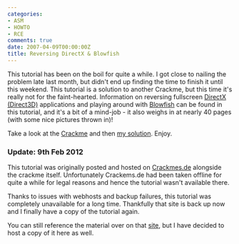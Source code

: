```yaml
---
categories:
- ASM
- HOWTO
- RCE
comments: true
date: 2007-04-09T00:00:00Z
title: Reversing DirectX & Blowfish
---
```


This tutorial has been on the boil for quite a while.  I got close to nailing the problem late last month, but didn't end up finding the time to finish it until this weekend.  This tutorial is a solution to another Crackme, but this time it's really not for the faint-hearted.  Information on reversing fullscreen [DirectX (Direct3D)][D3D] applications and playing around with [Blowfish][] can be found in this tutorial, and it's a bit of a mind-job - it also weighs in at nearly 40 pages (with some nice pictures thrown in)!

Take a look at the [Crackme][] and then [my solution][Solution]. Enjoy.

### Update: 9th Feb 2012 ###

This tutorial was originally posted and hosted on [Crackmes.de](http://www.crackmes.de/) alongside the crackme itself. Unfortunately Crackems.de had been taken offline for quite a while for legal reasons and hence the tutorial wasn't available there.

Thanks to issues with webhosts and backup failures, this tutorial was completely unavailable for a long time. Thankfully that site is back up now and I finally have a copy of the tutorial again.

You can still reference the material over on that [site](http://www.crackmes.de/users/silver/silvers_dx_crackme_1/), but I have decided to host a copy of it here as well.

  [D3D]: http://www.microsoft.com/directx/ "DirectX"
  [Blowfish]: http://www.schneier.com/blowfish.html "Blowfish"
  [Crackme]: /uploads/2007/04/silverdxcrackme1.zip
  [Solution]: /uploads/2007/04/Silver-DirectX-Solution-TheColonial.zip

